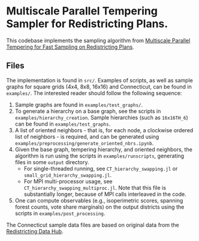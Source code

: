 # Multiscale Parallel Tempering Sampler for Redistricting Plans.

This codebase implements the sampling algorithm from [Multiscale Parallel Tempering for Fast Sampling on Redistricting Plans](https://arxiv.org/abs/2401.17455). 

## Files
The implementation is found in `src/`. Examples of scripts, as well as sample graphs for square grids (4x4, 8x8, 16x16) and Connecticut, can be found in `examples/`. The interested reader should follow the following sequence: 

1. Sample graphs are found in `examples/test_graphs/`.
2. To generate a hierarchy on a base graph, see the scripts in `examples/hierarchy_creation`. Sample hierarchies (such as `16x16TH_6`) can be found in `examples/test_graphs`. 
3. A list of oriented neighbors - that is, for each node, a clockwise ordered list of neighbors - is required, and can be generated using `examples/preprocessing/generate_oriented_nbrs.ipynb`. 
4. Given the base graph, tempering hierarchy, and oriented neighbors, the algorithm is run using the scripts in `examples/runscripts`, generating files in some `output` directory. 
	- For single-threaded running, see `CT_hierarchy_swapping.jl` or `small_grid_hierarchy_swapping.jl`.  
	- For MPI multi-processor usage, see `CT_hierarchy_swapping_multiproc.jl`. Note that this file is substantially longer, because of MPI calls interleaved in the code. 
5. One can compute observables (e.g., isoperimetric scores, spanning forest counts, vote share marginals) on the output districts using the scripts in `examples/post_processing`. 

The Connecticut sample data files are based on original data from the [Redistricting Data Hub](https://redistrictingdatahub.org/). 